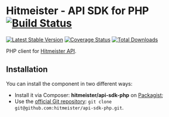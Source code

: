 # Hitmeister - API SDK for PHP [![Build Status](https://travis-ci.org/hitmeister/api-sdk-php.svg?branch=master)](https://travis-ci.org/hitmeister/api-sdk-php)

[![Latest Stable Version](http://img.shields.io/github/release/hitmeister/api-sdk-php.svg)](https://packagist.org/packages/hitmeister/api-sdk-php)
[![Coverage Status](http://img.shields.io/coveralls/hitmeister/api-sdk-php.svg)](https://coveralls.io/r/hitmeister/api-sdk-php?branch=master)
[![Total Downloads](http://img.shields.io/packagist/dt/hitmeister/api-sdk-php.svg)](https://packagist.org/packages/hitmeister/api-sdk-php)

PHP client for [Hitmeister API](https://www.hitmeister.de/api/v1/).

## Installation

You can install the component in two different ways:

* Install it via Composer: **hitmeister/api-sdk-php** on [Packagist](https://packagist.org/packages/hitmeister/api-sdk-php);
* Use the [official Git repository](https://github.com/hitmeister/api-sdk-php): `git clone git@github.com:hitmeister/api-sdk-php.git`.
